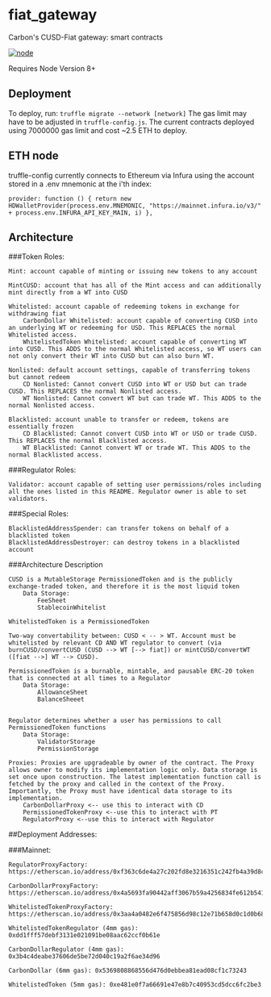 # fiat_gateway
Carbon's CUSD-Fiat gateway: smart contracts

[![node](https://img.shields.io/badge/Node-v8.11.4-brightgreen.svg)](https://github.com/stablecarbon/fiat_gateway)

Requires Node Version 8+

## Deployment
To deploy, run:
`truffle migrate --network [network]`
The gas limit may have to be adjusted in `truffle-config.js`.
The current contracts deployed using 7000000 gas limit and cost ~2.5 ETH to deploy.

## ETH node
truffle-config currently connects to Ethereum via Infura using the account stored in a .env mnemonic at the i'th index: 

`provider: function () {
        return new HDWalletProvider(process.env.MNEMONIC, "https://mainnet.infura.io/v3/" + process.env.INFURA_API_KEY_MAIN, i)
      },`

## Architecture
###Token Roles:

	Mint: account capable of minting or issuing new tokens to any account

	MintCUSD: account that has all of the Mint access and can additionally mint directly from a WT into CUSD

	Whitelisted: account capable of redeeming tokens in exchange for withdrawing fiat
		CarbonDollar Whitelisted: account capable of converting CUSD into an underlying WT or redeeming for USD. This REPLACES the normal Whitelisted access.
		WhitelistedToken Whitelisted: account capable of converting WT into CUSD. This ADDS to the normal Whitelisted access, so WT users can not only convert their WT into CUSD but can also burn WT.

	Nonlisted: default account settings, capable of transferring tokens but cannot redeem
		CD Nonlisted: Cannot convert CUSD into WT or USD but can trade CUSD. This REPLACES the normal Nonlisted access.
		WT Nonlisted: Cannot convert WT but can trade WT. This ADDS to the normal Nonlisted access.

	Blacklisted: account unable to transfer or redeem, tokens are essentially frozen
		CD Blacklisted: Cannot convert CUSD into WT or USD or trade CUSD. This REPLACES the normal Blacklisted access.
		WT Blacklisted: Cannot convert WT or trade WT. This ADDS to the normal Blacklisted access.

###Regulator Roles:

	Validator: account capable of setting user permissions/roles including all the ones listed in this README. Regulator owner is able to set validators.

###Special Roles:

	BlacklistedAddressSpender: can transfer tokens on behalf of a blacklisted token
	BlacklistedAddressDestroyer: can destroy tokens in a blacklisted account

###Architecture Description

	CUSD is a MutableStorage PermissionedToken and is the publicly exchange-traded token, and therefore it is the most liquid token
		Data Storage:
			FeeSheet
			StablecoinWhitelist

	WhitelistedToken is a PermissionedToken

	Two-way convertability between: CUSD < -- > WT. Account must be whitelisted by relevant CD AND WT regulator to convert (via burnCUSD/convertCUSD (CUSD --> WT [--> fiat]) or mintCUSD/convertWT ([fiat -->] WT --> CUSD).

	PermissionedToken is a burnable, mintable, and pausable ERC-20 token that is connected at all times to a Regulator
		Data Storage:
			AllowanceSheet
			BalanceSheeet


	Regulator determines whether a user has permissions to call PermissionedToken functions
		Data Storage:
			ValidatorStorage
			PermissionStorage

	Proxies: Proxies are upgradeable by owner of the contract. The Proxy allows owner to modify its implementation logic only. Data storage is set once upon construction. The latest implementation function call is fetched by the proxy and called in the context of the Proxy. Importantly, the Proxy must have identical data storage to its implementation.
		CarbonDollarProxy <-- use this to interact with CD
		PermissionedTokenProxy <--use this to interact with PT
		RegulatorProxy <--use this to interact with Regulator

##Deployment Addresses:

###Mainnet:

	RegulatorProxyFactory: https://etherscan.io/address/0xf363c6de4a27c202fd8e3216351c242fb4a39d8c

	CarbonDollarProxyFactory:  https://etherscan.io/address/0x4a5693fa90442aff3067b59a4256834fe612b541

	WhitelistedTokenProxyFactory: https://etherscan.io/address/0x3aa4a0482e6f475856d98c12e71b658d0c1d0b68

	WhitelistedTokenRegulator (4mm gas): 0xdd1fff57debf3131e021091be08aac62ccf0b61e

	CarbonDollarRegulator (4mm gas): 0x3b4c4deabe37606de5be72d040c19a2f6ae34d96

	CarbonDollar (6mm gas): 0x5369808868556d476d0ebbea81ead08cf1c73243

	WhitelistedToken (5mm gas): 0xe481e0f7a66691e47e8b7c40953cd5dcc6fc2be3

